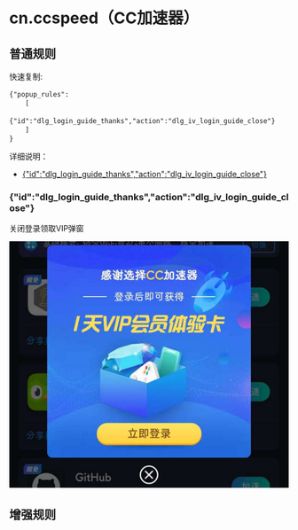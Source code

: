 # cn.ccspeed（CC加速器）

## 普通规则

快速复制:
```
{"popup_rules":
    [
        {"id":"dlg_login_guide_thanks","action":"dlg_iv_login_guide_close"}
    ]
}
```
详细说明：
- [{"id":"dlg_login_guide_thanks","action":"dlg_iv_login_guide_close"}](#iddlg_login_guide_thanksactiondlg_iv_login_guide_close)

### {"id":"dlg_login_guide_thanks","action":"dlg_iv_login_guide_close"}
关闭登录领取VIP弹窗

![](./assets/登录领取VIP弹窗.jpg)


## 增强规则
